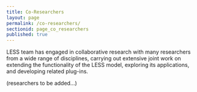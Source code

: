 ```yaml
---
title: Co-Researchers
layout: page
permalink: /co-researchers/
sectionid: page_co_researchers
published: true
---
```

LESS team has engaged in collaborative research with many researchers from a wide range of disciplines, carrying out extensive joint work on extending the functionality of the LESS model, exploring its applications, and developing related plug-ins.

(researchers to be added...)
